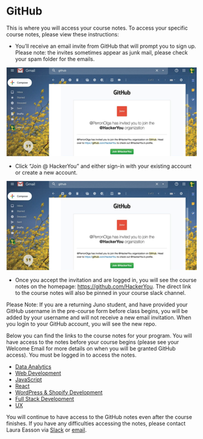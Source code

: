 # GitHub

This is where you will access your course notes. To access your specific course notes, please view these instructions:

- You’ll receive an email invite from GitHub that will prompt you to sign up. Please note: the invites sometimes appear as junk mail, please check your spam folder for the emails.

![email invite to GitHub](./assets/GitHub-1.png)

- Click “Join @ HackerYou” and either sign-in with your existing account or create a new account.

![GitHub login page](./assets/GitHub-1.png)

- Once you accept the invitation and are logged in, you will see the course notes on the homepage: https://github.com/HackerYou. The direct link to the course notes will also be pinned in your course slack channel. 

Please Note: If you are a returning Juno student, and have provided your GitHub username in the pre-course form before class begins, you will be added by your username and will not receive a new email invitation. When you login to your GitHub account, you will see the new repo.

Below you can find the links to the course notes for your program. You will have access to the notes before your course begins (please see your Welcome Email for more details on when you will be granted GitHub access). You must be logged in to access the notes. 

- [Data Analytics](https://github.com/HackerYou/con-ed-data-foundations)
- [Web Development](https://github.com/HackerYou/con-ed-web-dev)
- [JavaScript](https://github.com/HackerYou/con-ed-javascript)
- [React](https://github.com/HackerYou/con-ed-react)
- [WordPress & Shopify Development](https://github.com/HackerYou/con-ed-custom-themes)
- [Full Stack Development](https://github.com/HackerYou/con-ed-full-stack)
- [UX](https://github.com/HackerYou/con-ed-ux)

You will continue to have access to the GitHub notes even after the course finishes. If you have any difficulties accessing the notes, please contact Laura Easson via [Slack](https://junocollege.slack.com/team/U01JN7E8ELE) or [email](mailto:laura.easson@junocollege.com).
